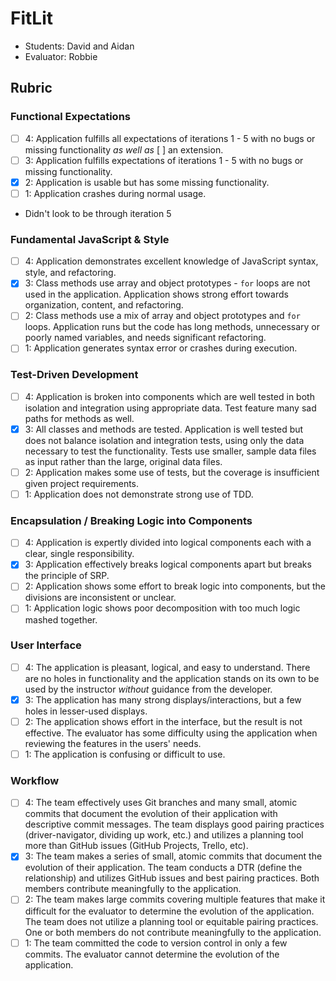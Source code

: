 # FitLit
* Students: David and Aidan
* Evaluator: Robbie

## Rubric

### Functional Expectations
* [ ] 4: Application fulfills all expectations of iterations 1 - 5 with no bugs or missing functionality *as well as* [ ] an extension.
* [ ] 3: Application fulfills expectations of iterations 1 - 5 with no bugs or missing functionality.
* [X] 2: Application is usable but has some missing functionality.
* [ ] 1: Application crashes during normal usage.

* Didn't look to be through iteration 5

### Fundamental JavaScript & Style
* [ ] 4: Application demonstrates excellent knowledge of JavaScript syntax, style, and refactoring.
* [X] 3: Class methods use array and object prototypes - `for` loops are not used in the application. Application shows strong effort towards organization, content, and refactoring. 
* [ ] 2: Class methods use a mix of array and object prototypes and `for` loops. Application runs but the code has long methods, unnecessary or poorly named variables, and needs significant refactoring.
* [ ] 1: Application generates syntax error or crashes during execution.

### Test-Driven Development
* [ ] 4: Application is broken into components which are well tested in both isolation and integration using appropriate data. Test feature many sad paths for methods as well.
* [X] 3: All classes and methods are tested. Application is well tested but does not balance isolation and integration tests, using only the data necessary to test the functionality. Tests use smaller, sample data files as input rather than the large, original data files.
* [ ] 2: Application makes some use of tests, but the coverage is insufficient given project requirements.
* [ ] 1: Application does not demonstrate strong use of TDD.

### Encapsulation / Breaking Logic into Components
* [ ] 4: Application is expertly divided into logical components each with a clear, single responsibility.
* [X] 3: Application effectively breaks logical components apart but breaks the principle of SRP.
* [ ] 2: Application shows some effort to break logic into components, but the divisions are inconsistent or unclear.
* [ ] 1: Application logic shows poor decomposition with too much logic mashed together.

### User Interface
* [ ] 4: The application is pleasant, logical, and easy to understand. There are no holes in functionality and the application stands on its own to be used by the instructor _without_ guidance from the developer.
* [X] 3: The application has many strong displays/interactions, but a few holes in lesser-used displays.
* [ ] 2: The application shows effort in the interface, but the result is not effective. The evaluator has some difficulty using the application when reviewing the features in the users' needs.
* [ ] 1: The application is confusing or difficult to use.

### Workflow
* [ ] 4: The team effectively uses Git branches and many small, atomic commits that document the evolution of their application with descriptive commit messages. The team displays good pairing practices (driver-navigator, dividing up work, etc.) and utilizes a planning tool more than GitHub issues (GitHub Projects, Trello, etc).
* [X] 3: The team makes a series of small, atomic commits that document the evolution of their application. The team conducts a DTR (define the relationship) and utilizes GitHub issues and best pairing practices. Both members contribute meaningfully to the application.
* [ ] 2: The team makes large commits covering multiple features that make it difficult for the evaluator to determine the evolution of the application. The team does not utilize a planning tool or equitable pairing practices. One or both members do not contribute meaningfully to the application.
* [ ] 1: The team committed the code to version control in only a few commits. The evaluator cannot determine the evolution of the application.